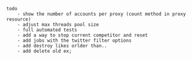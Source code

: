     todo
        - show the number of accounts per proxy (count method in proxy resource)
        - adjust max threads pool size
        - full automated tests
        - add a way to stop current competitor and reset
        - add jobs with the twitter filter options
        - add destroy likes orlder than..
        - add delete old ex;
